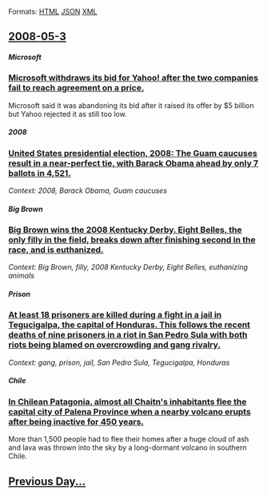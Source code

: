 
Formats: [HTML](2008/05/3/index.html)  [JSON](2008/05/3/index.json)  [XML](2008/05/3/index.xml)  

## [2008-05-3](/news/2008/05/3/index.md)

##### Microsoft
### [ Microsoft withdraws its bid for Yahoo! after the two companies fail to reach agreement on a price. ](/news/2008/05/3/microsoft-withdraws-its-bid-for-yahoo-after-the-two-companies-fail-to-reach-agreement-on-a-price.md)
Microsoft said it was abandoning its bid after it raised its offer by $5 billion but Yahoo rejected it as still too low.

##### 2008
### [ United States presidential election, 2008: The Guam caucuses result in a near-perfect tie, with Barack Obama ahead by only 7 ballots in 4,521. ](/news/2008/05/3/united-states-presidential-election-2008-the-guam-caucuses-result-in-a-near-perfect-tie-with-barack-obama-ahead-by-only-7-ballots-in-4-5.md)
_Context: 2008, Barack Obama, Guam caucuses_

##### Big Brown
### [ Big Brown wins the 2008 Kentucky Derby. Eight Belles, the only filly in the field, breaks down after finishing second in the race, and is euthanized. ](/news/2008/05/3/big-brown-wins-the-2008-kentucky-derby-eight-belles-the-only-filly-in-the-field-breaks-down-after-finishing-second-in-the-race-and-is-e.md)
_Context: Big Brown, filly, 2008 Kentucky Derby, Eight Belles, euthanizing animals_

##### Prison
### [ At least 18 prisoners are killed during a fight in a jail in Tegucigalpa, the capital of Honduras. This follows the recent deaths of nine prisoners in a riot in San Pedro Sula with both riots being blamed on overcrowding and gang rivalry. ](/news/2008/05/3/at-least-18-prisoners-are-killed-during-a-fight-in-a-jail-in-tegucigalpa-the-capital-of-honduras-this-follows-the-recent-deaths-of-nine-p.md)
_Context: gang, prison, jail, San Pedro Sula, Tegucigalpa, Honduras_

##### Chile
### [ In Chilean Patagonia, almost all Chaitn's inhabitants flee the capital city of Palena Province when a nearby volcano erupts after being inactive for 450 years. ](/news/2008/05/3/in-chilean-patagonia-almost-all-chaiten-s-inhabitants-flee-the-capital-city-of-palena-province-when-a-nearby-volcano-erupts-after-being-in.md)
More than 1,500 people had to flee their homes after a huge cloud of ash and lava was thrown into the sky by a long-dormant volcano in southern Chile.

## [Previous Day...](/news/2008/05/2/index.md)

